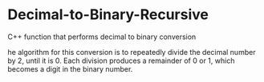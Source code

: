 # Decimal-to-Binary-Recursive
C++ function that performs decimal to binary conversion

he algorithm for this conversion is to repeatedly divide the decimal number by 2, until it is 0. Each division produces a remainder of 0 or 1, which becomes a digit in the binary number.
